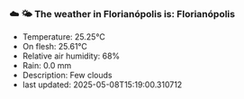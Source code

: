 ### ☁️ 🌤️  The weather in Florianópolis is: Florianópolis

- Temperature: 25.25°C
- On flesh: 25.61°C
- Relative air humidity: 68%
- Rain: 0.0 mm
- Description: Few clouds
- last updated: 2025-05-08T15:19:00.310712

